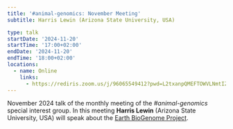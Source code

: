 ```yaml
---
title: '#animal-genomics: November Meeting'
subtitle: Harris Lewin (Arizona State University, USA)

type: talk
startDate: '2024-11-20'
startTime: '17:00+02:00'
endDate: '2024-11-20'
endTime: '18:00+02:00'
locations:
  - name: Online
    links:
      - https://rediris.zoom.us/j/96065549412?pwd=L2txanpQMEFTOWVLNmtIZyt6M3NnUT09
---
```


November 2024 talk of the monthly meeting of the _#animal-genomics_ special interest group.
In this meeting **Harris Lewin** (Arizona State University, USA) will speak about the [Earth BioGenome Project](https://www.earthbiogenome.org/).
